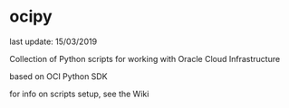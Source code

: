 # ocipy

last update: 15/03/2019

Collection of Python scripts for working with Oracle Cloud Infrastructure

based on OCI Python SDK

for info on scripts setup, see the Wiki

